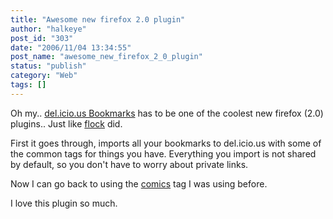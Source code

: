 ```yaml
---
title: "Awesome new firefox 2.0 plugin"
author: "halkeye"
post_id: "303"
date: "2006/11/04 13:34:55"
post_name: "awesome_new_firefox_2_0_plugin"
status: "publish"
category: "Web"
tags: []
---
```


Oh my.. [del.icio.us Bookmarks](https://addons.mozilla.org/firefox/3615/) has to be one of the coolest new firefox (2.0) plugins.. Just like [flock](https://www.flock.com) did.

First it goes through, imports all your bookmarks to del.icio.us with some of the common tags for things you have. Everything you import is not shared by default, so you don't have to worry about private links.

Now I can go back to using the [comics](https://del.icio.us/halkeye/comics) tag I was using before.

I love this plugin so much.
